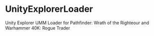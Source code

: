 # UnityExplorerLoader

Unity Explorer UMM Loader for Pathfinder: Wrath of the Righteour and Warhammer 40K: Rogue Trader
